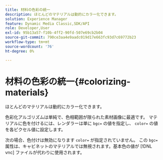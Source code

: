 ```yaml
---
title: 材料の色彩の統一
description: ほとんどのマテリアルは動的にカラー化できます。
solution: Experience Manager
feature: Dynamic Media Classic,SDK/API
role: Developer,User
exl-id: 95b13a57-f10b-4ff2-90fd-507e69cb2b04
source-git-commit: 790ce3aa4e9aadc019d17e663fc93d7c69772b23
workflow-type: tm+mt
source-wordcount: '76'
ht-degree: 0%

---
```


# 材料の色彩の統一{#colorizing-materials}

ほとんどのマテリアルは動的にカラー化できます。

色彩化アルゴリズムは単純で、色相範囲が限られた素材画像に最適です。 マテリアルに色を付けるには、レンダラーは単に `bgc=` の値を指定し、 `color=` の値を各ピクセル値に設定します。

次の場合、色付けは無効になります `color=` が指定されていません。 この `bgc=` 属性は、キャビネットのマテリアルでは無視されます。基本色の値が [!DNL vnc] ファイルが代わりに使用されます。
